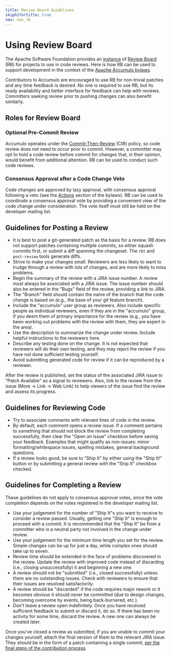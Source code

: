 ```yaml
---
title: Review Board Guidelines
skiph1fortitle: true
nav: nav_rb
---
```


# Using Review Board

The Apache Software Foundation provides an [instance][rbinstance] of
[Review Board][rb] (RB) for projects to use in code reviews. Here is how RB can
be used to support development in the context of the
[Apache Accumulo bylaws][bylaws].

Contributors to Accumulo are encouraged to use RB for non-trivial patches and
any time feedback is desired. No one is required to use RB, but its ready
availability and better interface for feedback can help with reviews. Committers
seeking review prior to pushing changes can also benefit similarly.

## Roles for Review Board

### Optional Pre-Commit Review

Accumulo operates under the [Commit-Then-Review][ctr] (CtR) policy, so code
review does not need to occur prior to commit. However, a committer may opt to
hold a code review before commit for changes that, in their opinion, would
benefit from additional attention. RB can be used to conduct such code reviews.

### Consensus Approval after a Code Change Veto

Code changes are approved by lazy approval, with consensus approval following
a veto (see the [Actions][actions] section of the bylaws). RB can be used
to coordinate a consensus approval vote by providing a convenient view of the
code change under consideration. The vote itself must still be held on the
developer mailing list.

## Guidelines for Posting a Review

* It is best to post a git-generated patch as the basis for a review. RB does
  not support patches containing multiple commits, so either squash commits
  first, or submit a diff spanning the changeset. The `rbt` and `post-review`
  tools generate diffs.
* Strive to make your changes small. Reviewers are less likely to want to
  trudge through a review with lots of changes, and are more likely to miss
  problems.
* Begin the summary of the review with a JIRA issue number. A review must
  always be associated with a JIRA issue. The issue number should also be
  entered in the "Bugs" field of the review, providing a link to JIRA.
* The "Branch" field should contain the name of the branch that the code change
  is based on (e.g., the base of your git feature branch).
* Include the "accumulo" user group as reviewers. Also include specific people
  as individual reviewers, even if they are in the "accumulo" group, if you
  deem them of primary importance for the review (e.g., you have been working
  out problems with the review with them, they are expert in the area).
* Use the description to summarize the change under review. Include helpful
  instructions to the reviewers here.
* Describe any testing done on the change. It is not expected that reviewers
  will do their own testing, and they may reject the review if you have not
  done sufficient testing yourself.
* Avoid submitting generated code for review if it can be reproduced by a
  reviewer.

After the review is published, set the status of the associated JIRA issue to
"Patch Available" as a signal to reviewers. Also, link to the review from the
issue (More -> Link -> Web Link) to help viewers of the issue find the review
and assess its progress.

## Guidelines for Reviewing Code

* Try to associate comments with relevant lines of code in the review.
* By default, each comment opens a review issue. If a comment pertains to
  something that should not block the review from completing successfully, then
  clear the "Open an issue" checkbox before saving your feedback. Examples that
  might qualify as non-issues: minor formatting/whitespace issues, spelling
  mistakes, general background questions.
* If a review looks good, be sure to "Ship It" by either using the "Ship It!"
  button or by submitting a general review with the "Ship It" checkbox checked.

## Guidelines for Completing a Review

These guidelines do not apply to consensus approval votes, since the vote
completion depends on the votes registered in the developer mailing list.

* Use your judgement for the number of "Ship It"s you want to receive to
  consider a review passed. Usually, getting one "Ship It" is enough to proceed
  with a commit. It is recommended that the "Ship It" be from a committer who
  is a neutral party not involved in the change under review.
* Use your judgement for the minimum time length you set for the review. Simple
  changes can be up for just a day, while complex ones should take up to seven.
* Review time should be extended in the face of problems discovered in the
  review. Update the review with improved code instead of discarding (i.e.,
  closing unsuccessfully) it and beginning a new one.
* A review should not be "submitted" (i.e., closed successfully) unless there
  are no outstanding issues. Check with reviewers to ensure that their issues
  are resolved satisfactorily.
* A review should be "discarded" if the code requires major rework or it
  becomes obvious it should never be committed (due to design changes,
  becoming overcome by events, being back-burnered, etc.).
* Don't leave a review open indefinitely. Once you have received sufficient
  feedback to submit or discard it, do so. If there has been no activity for
  some time, discard the review. A new one can always be created later.

Once you've closed a review as submitted, if you are unable to commit your
changes yourself, attach the final version of them to the relevant JIRA issue.
They should be in the form of a patch containing a single commit,
[per the final steps of the contribution process][contributor].

[rbinstance]: https://reviews.apache.org/
[rb]: http://www.reviewboard.org/
[bylaws]: http://accumulo.apache.org/bylaws
[ctr]: http://www.apache.org/foundation/glossary#CommitThenReview
[actions]: http://accumulo.apache.org/bylaws#actions
[contributor]: http://accumulo.apache.org/git#contributors
